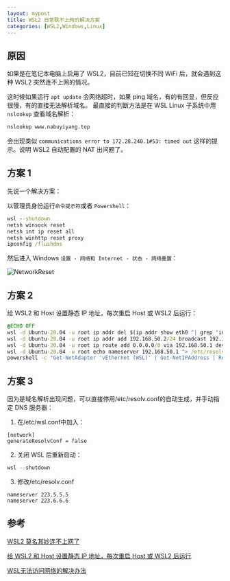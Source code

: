 ```yaml
---
layout: mypost
title: WSL2 日常联不上网的解决方案
categories: [WSL2,Windows,Linux]
---
```


## 原因

如果是在笔记本电脑上启用了 WSL2，目前已知在切换不同 WiFi 后，就会遇到这种 WSL2 突然连不上网的情况。 

这时候如果运行 `apt update` 会网络超时，如果 ping 域名，有的有回显，但反应很慢，有的直接无法解析域名。
最直接的判断方法是在 WSL Linux 子系统中用 `nslookup` 查看域名解析：
```bash
nslookup www.nabuyiyang.top
```
会出现类似 `communications error to 172.28.240.1#53: timed out` 这样的提示。说明 WSL2 自动配置的 NAT 出问题了。

## 方案 1

先说一个解决方案：

以管理员身份运行`命令提示符`或者 `Powershell`：
```cmd
wsl --shutdown
netsh winsock reset
netsh int ip reset all
netsh winhttp reset proxy
ipconfig /flushdns
```
然后进入 Windows `设置 - 网络和 Internet - 状态 - 网络重置`：

![NetworkReset](NetworkReset.png)

## 方案 2

给 WSL2 和 Host 设置静态 IP 地址，每次重启 Host 或 WSL2 后运行：
```cmd
@ECHO OFF
wsl -d Ubuntu-20.04 -u root ip addr del $(ip addr show eth0 ^| grep 'inet\b' ^| awk '{print $2}' ^| head -n 1) dev eth0
wsl -d Ubuntu-20.04 -u root ip addr add 192.168.50.2/24 broadcast 192.168.50.255 dev eth0
wsl -d Ubuntu-20.04 -u root ip route add 0.0.0.0/0 via 192.168.50.1 dev eth0
wsl -d Ubuntu-20.04 -u root echo nameserver 192.168.50.1 ^> /etc/resolv.conf
powershell -c "Get-NetAdapter 'vEthernet (WSL)' | Get-NetIPAddress | Remove-NetIPAddress -Confirm:$False; New-NetIPAddress -IPAddress 192.168.50.1 -PrefixLength 24 -InterfaceAlias 'vEthernet (WSL)'; Get-NetNat | ? Name -Eq WSLNat | Remove-NetNat -Confirm:$False; New-NetNat -Name WSLNat -InternalIPInterfaceAddressPrefix 192.168.50.0/24;"
```

## 方案 3

因为是域名解析出现问题，可以直接停用/etc/resolv.conf的自动生成，并手动指定 DNS 服务器：
1. 在/etc/wsl.conf中加入：
```
[network]
generateResolvConf = false
```
2. 关闭 WSL 后重新启动：
```powershell
wsl --shutdown
```
3. 修改/etc/resolv.conf
```
nameserver 223.5.5.5
nameserver 223.6.6.6
```
## 参考

[WSL2 莫名其妙连不上网了](https://v2ex.com/t/797357) 

[给 WSL2 和 Host 设置静态 IP 地址，每次重启 Host 或 WSL2 后运行](https://gist.github.com/Youngv/04fe217edda61c9e78ed4c8dfac62a56) 

[WSL无法访问网络的解决办法](https://blog.csdn.net/wbvalid/article/details/115540217)
